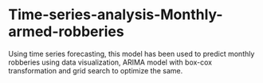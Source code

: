 # Time-series-analysis-Monthly-armed-robberies
Using time series forecasting, this model has been used to predict monthly robberies using data visualization, ARIMA model with box-cox transformation and grid search to optimize the same.
